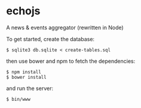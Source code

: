 echojs
======

A news & events aggregator (rewritten in Node)

To get started, create the database:

	$ sqlite3 db.sqlite < create-tables.sql

then use bower and npm to fetch the dependencies:

	$ npm install
	$ bower install
	
and run the server:

	$ bin/www
